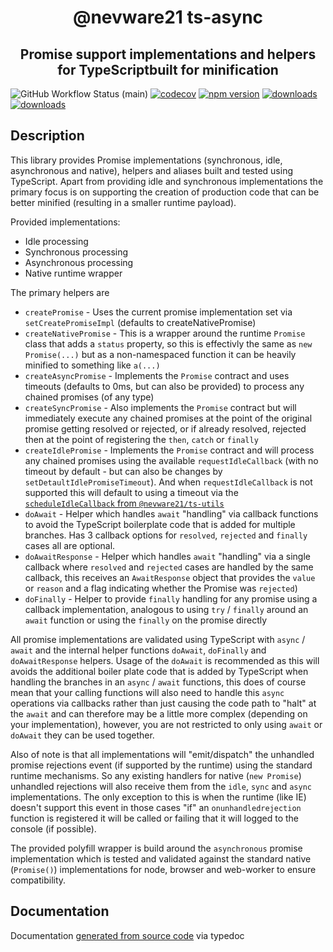 
<h1 align="center">@nevware21 ts-async</h1>
<h2 align="center">Promise support implementations and helpers for TypeScriptbuilt for minification</h2>

![GitHub Workflow Status (main)](https://img.shields.io/github/actions/workflow/status/nevware21/ts-async/ci.yml?branch=main)
[![codecov](https://codecov.io/gh/nevware21/ts-async/branch/main/graph/badge.svg?token=KA05820FMO)](https://codecov.io/gh/nevware21/ts-async)
[![npm version](https://badge.fury.io/js/%40nevware21%2Fts-async.svg)](https://badge.fury.io/js/%40nevware21%2Fts-async)
[![downloads](https://img.shields.io/npm/dt/%40nevware21/ts-async.svg)](https://www.npmjs.com/package/%40nevware21/ts-async)
[![downloads](https://img.shields.io/npm/dm/%40nevware21/ts-async.svg)](https://www.npmjs.com/package/%40nevware21/ts-async)

## Description

This library provides Promise implementations (synchronous, idle, asynchronous and native), helpers and aliases built and tested using TypeScript. Apart from providing idle and synchronous implementations the primary focus is on supporting the creation of production code that can be better minified (resulting in a smaller runtime payload).

Provided implementations:
- Idle processing
- Synchronous processing
- Asynchronous processing
- Native runtime wrapper

The primary helpers are
- `createPromise` - Uses the current promise implementation set via `setCreatePromiseImpl` (defaults to createNativePromise)
- `createNativePromise` - This is a wrapper around the runtime `Promise` class that adds a `status` property, so this is effectivly the same as `new Promise(...)` but as a non-namespaced function it can be heavily minified to something like `a(...)`
- `createAsyncPromise` - Implements the `Promise` contract and uses timeouts (defaults to 0ms, but can also be provided) to process any chained promises (of any type)
- `createSyncPromise` - Also implements the `Promise` contract but will immediately execute any chained promises at the point of the original promise getting resolved or rejected, or if already resolved, rejected then at the point of registering the `then`, `catch` or `finally`
- `createIdlePromise` - Implements the `Promise` contract and will process any chained promises using the available `requestIdleCallback` (with no timeout by default - but can also be changes by `setDetaultIdlePromiseTimeout`). And when `requestIdleCallback` is not supported this will default to using a timeout via the [`scheduleIdleCallback` from `@nevware21/ts-utils`](https://nevware21.github.io/ts-utils/typedoc/functions/scheduleIdleCallback.html)
- `doAwait` - Helper which handles `await` "handling" via callback functions to avoid the TypeScript boilerplate code that is added for multiple branches. Has 3 callback options for `resolved`, `rejected` and `finally` cases all are optional.
- `doAwaitResponse` - Helper which handles `await` "handling" via a single callback where `resolved` and `rejected` cases are handled by the same callback, this receives an `AwaitResponse` object that provides the `value` or `reason` and a flag indicating whether the Promise was `rejected`)
- `doFinally` - Helper to provide `finally` handling for any promise using a callback implementation, analogous to using `try` / `finally` around an `await` function or using the `finally` on the promise directly

All promise implementations are validated using TypeScript with `async` / `await` and the internal helper functions `doAwait`, `doFinally` and `doAwaitResponse` helpers. Usage of the `doAwait` is recommended as this will avoids the additional boiler plate code that is added by TypeScript when handling the branches in an `async` / `await` functions, this does of course mean that your calling functions will also need to handle this `async` operations via callbacks rather than just causing the code path to "halt" at the `await` and can therefore may be a little more complex (depending on your implementation), however, you are not restricted to only using `await` or `doAwait` they can be used together.

Also of note is that all implementations will "emit/dispatch" the unhandled promise rejections event (if supported by the runtime) using the standard runtime mechanisms. So any existing handlers for native (`new Promise`) unhandled rejections will also receive them from the `idle`, `sync` and `async` implementations. The only exception to this is when the runtime (like IE) doesn't support this event in those cases "if" an `onunhandledrejection` function is registered it will be called or failing that it will logged to the console (if possible).

The provided polyfill wrapper is build around the `asynchronous` promise implementation which is tested and validated against the standard native (`Promise()`) implementations for node, browser and web-worker to ensure compatibility.

## Documentation

Documentation [generated from source code](https://nevware21.github.io/ts-async/typedoc/index.html) via typedoc
